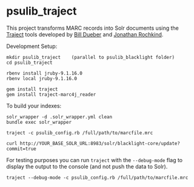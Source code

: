 # psulib_traject
This project transforms MARC records into Solr documents using the [Traject](https://github.com/traject-project/traject) tools developed by [Bill Dueber](https://github.com/billdueber/) and [Jonathan Rochkind](https://github.com/jrochkind).

Development Setup:
```
mkdir psulib_traject    (parallel to psulib_blacklight folder)
cd psulib_traject

rbenv install jruby-9.1.16.0
rbenv local jruby-9.1.16.0

gem install traject
gem install traject-marc4j_reader

```

To build your indexes:
```
solr_wrapper -d .solr_wrapper.yml clean
bundle exec solr_wrapper

traject -c psulib_config.rb /full/path/to/marcfile.mrc

curl http://YOUR_BASE_SOLR_URL:8983/solr/blacklight-core/update?commit=true
```

For testing purposes you can run `traject` with the `--debug-mode` flag to
display the output to the console (and not push the data to Solr).

```
traject --debug-mode -c psulib_config.rb /full/path/to/marcfile.mrc
```
